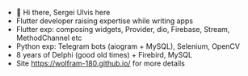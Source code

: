 - 👋 Hi there, Sergei Ulvis here
- Flutter developer raising expertise while writing apps 
- Flutter exp: composing widgets, Provider, dio, Firebase, Stream, MethodChannel etc
- Python exp: Telegram bots (aiogram + MySQL), Selenium, OpenCV
- 8 years of Delphi (good old times) + Firebird, MySQL
- Site https://wolfram-180.github.io/ for more details
